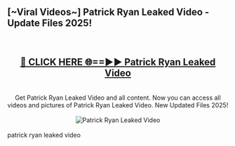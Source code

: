 <h2>[~Viral Videos~] Patrick Ryan Leaked Video - Update Files 2025!</h2>
<br>
<div align="center">
<h2><a href="https://betterlinks.top/A2PfLJ" rel="nofollow">🔴 CLICK HERE 🌐==►► Patrick Ryan Leaked Video</a></h2>
<br>
Get Patrick Ryan Leaked Video and all content. Now you can access all videos and pictures of Patrick Ryan Leaked Video. New Updated Files 2025!
<br>
<br>
<a href="https://betterlinks.top/A2PfLJ" rel="nofollow" data-target="animated-image.originalLink"><img src="https://i.ibb.co.com/WyWwxjT/player-gif2.gif" alt="Patrick Ryan Leaked Video" style="max-width: 100%; display: inline-block;" data-target="animated-image.originalImage"></a>
</div>
<br>
patrick ryan leaked video